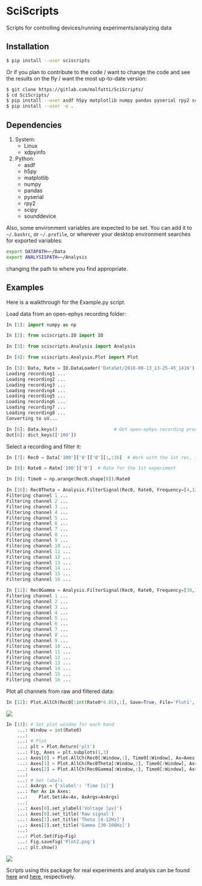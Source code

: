 # SciScripts  
Scripts for controlling devices/running experiments/analyzing data  


## Installation
```bash
$ pip install --user sciscripts
```

Or if you plan to contribute to the code / want to change the code and see the results on the fly / want the most up-to-date version:
```bash
$ git clone https://gitlab.com/malfatti/SciScripts/
$ cd SciScripts/
$ pip install --user asdf h5py matplotlib numpy pandas pyserial rpy2 scipy sounddevice
$ pip install --user -e .
```


## Dependencies

1. System:
    - Linux
    - xdpyinfo
2. Python:
    - asdf
    - h5py
    - matplotlib
    - numpy
    - pandas
    - pyserial
    - rpy2
    - scipy
    - sounddevice

Also, some environment variables are expected to be set. You can add it to `~/.bashrc`, or `~/.profile`, or wherever your desktop environment searches for exported variables:
```bash
export DATAPATH=~/Data
export ANALYSISPATH=~/Analysis
```
changing the path to where you find appropriate.


## Examples

Here is a walkthrough for the Example.py script.

Load data from an open-ephys recording folder:
```python
In [1]: import numpy as np

In [2]: from sciscripts.IO import IO

In [3]: from sciscripts.Analysis import Analysis

In [4]: from sciscripts.Analysis.Plot import Plot

In [5]: Data, Rate = IO.DataLoader('DataSet/2018-08-13_13-25-45_1416')
Loading recording1 ...
Loading recording2 ...
Loading recording3 ...
Loading recording4 ...
Loading recording5 ...
Loading recording6 ...
Loading recording7 ...
Loading recording8 ...
Converting to uV...

In [6]: Data.keys()                     # Get open-ephys recording processors
Out[6]: dict_keys(['100'])
```

Select a recording and filter it:
```python
In [7]: Rec0 = Data['100']['0']['0'][:,:16]  # Work with the 1st rec, 1st experiment and 1st 16ch

In [8]: Rate0 = Rate['100']['0']  # Rate for the 1st experiment

In [9]: Time0 = np.arange(Rec0.shape[0])/Rate0

In [10]: Rec0Theta = Analysis.FilterSignal(Rec0, Rate0, Frequency=[4,12], FilterOrder=2)
Filtering channel 1 ...
Filtering channel 2 ...
Filtering channel 3 ...
Filtering channel 4 ...
Filtering channel 5 ...
Filtering channel 6 ...
Filtering channel 7 ...
Filtering channel 8 ...
Filtering channel 9 ...
Filtering channel 10 ...
Filtering channel 11 ...
Filtering channel 12 ...
Filtering channel 13 ...
Filtering channel 14 ...
Filtering channel 15 ...
Filtering channel 16 ...

In [11]: Rec0Gamma = Analysis.FilterSignal(Rec0, Rate0, Frequency=[30,100], FilterOrder=3)
Filtering channel 1 ...
Filtering channel 2 ...
Filtering channel 3 ...
Filtering channel 4 ...
Filtering channel 5 ...
Filtering channel 6 ...
Filtering channel 7 ...
Filtering channel 8 ...
Filtering channel 9 ...
Filtering channel 10 ...
Filtering channel 11 ...
Filtering channel 12 ...
Filtering channel 13 ...
Filtering channel 14 ...
Filtering channel 15 ...
Filtering channel 16 ...
```

Plot all channels from raw and filtered data:
```python
In [12]: Plot.AllCh(Rec0[:int(Rate0*0.05),:], Save=True, File='Plot1', Ext=['png'])
```
![](Plot1.png)
```python
In [13]: # Set plot window for each band
    ...: Window = int(Rate0)
    ...: 
    ...: # Plot
    ...: plt = Plot.Return('plt')
    ...: Fig, Axes = plt.subplots(1,3)
    ...: Axes[0] = Plot.AllCh(Rec0[:Window,:], Time0[:Window], Ax=Axes[0], lw=0.7)
    ...: Axes[1] = Plot.AllCh(Rec0Theta[:Window,:], Time0[:Window], Ax=Axes[1], lw=0.7)
    ...: Axes[2] = Plot.AllCh(Rec0Gamma[:Window,:], Time0[:Window], Ax=Axes[2], lw=0.7)
    ...: 
    ...: # Set labels
    ...: AxArgs = {'xlabel': 'Time [s]'}
    ...: for Ax in Axes: 
    ...:    Plot.Set(Ax=Ax, AxArgs=AxArgs)
    ...: 
    ...: Axes[0].set_ylabel('Voltage [µv]')
    ...: Axes[0].set_title('Raw signal')
    ...: Axes[1].set_title('Theta [4-12Hz]')
    ...: Axes[2].set_title('Gamma [30-100Hz]')
    ...:
    ...: Plot.Set(Fig=Fig)
    ...: Fig.savefig('Plot2.png')
    ...: plt.show()
```
![](Plot2.png)

Scripts using this package for real experiments and analysis can be found [here](https://gitlab.com/malfatti/LabScripts/-/tree/master/Python3/Exps) and [here](https://gitlab.com/malfatti/LabScripts/-/tree/master/Python3/Analysis), respectively.

